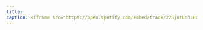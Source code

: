 ```yaml
---
title: 
caption: <iframe src="https://open.spotify.com/embed/track/27SjutLnh1PXRYDjmSDs78" width="100%" height="80" frameBorder="0" allowtransparency="true" allow="encrypted-media"></iframe>
---
```

